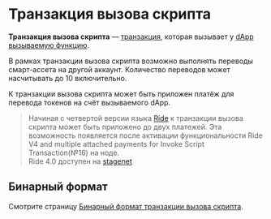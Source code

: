 # Транзакция вызова скрипта

**Транзакция вызова скрипта** — [транзакция](/blockchain/transaction.md), которая вызывает у [dApp](/blockchain/account/dapp.md) [вызываемую функцию](/ride/functions/callable-function.md).

В рамках транзакции вызова скрипта возможно выполнять переводы смарт-ассета на другой аккаунт. Количество переводов может насчитывать до 10 включительно.

К транзакции вызова скрипта может быть приложен платёж для перевода токенов на счёт вызываемого dApp.

> Начиная с четвертой версии языка [Ride](/ride/about-ride.md) к транзакции вызова скрипта может быть приложено до двух платежей. Эта возможность появляется после активации функциональности Ride V4 and multiple attached payments for Invoke Script Transaction(№16) на ноде.<br>Ride 4.0 доступен на [stagenet](/blockchain/blockchain-network/stage-network.md)

## Бинарный формат

Смотрите страницу [Бинарный формат транзакции вызова скрипта](/blockchain/binary-format/transaction-binary-format/invoke-script-transaction-binary-format.md).
